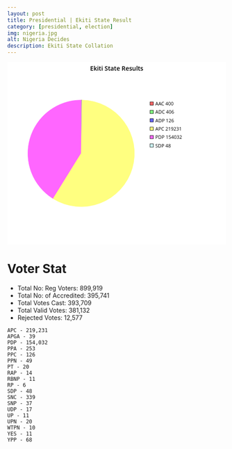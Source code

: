 ```yaml
---
layout: post
title: Presidential | Ekiti State Result
category: [presidential, election]
img: nigeria.jpg
alt: Nigeria Decides
description: Ekiti State Collation
---
```




<svg viewBox='0 0 600 500' xmlns='http://www.w3.org/2000/svg' xmlns:xlink='http://www.w3.org/1999/xlink' xml:space='preserve'><g font-family='Open Sans' font-size='11px' fill='none' fill-rule='evenodd' stroke-linecap='square'><rect id='b20586' x='0' y='0' width='600' height='500'/><use xlink:href='#b20586' fill='#FFFFFF'/><path id='b20587' stroke-linecap='butt' d='M202.382,104.5 A146,146 0 0 1 202.5,104.5 L202.5,250.5 L202.382,104.5 Z'/><use xlink:href='#b20587' fill='#CCFFFF' stroke='#CCFFFF'/><path id='b20588' stroke-linecap='butt' d='M202.5,104.5 A146,146 0 0 1 203.48,104.503 L202.5,250.5 L202.5,104.5 Z'/><use xlink:href='#b20588' fill='#FF6666' stroke='#FF6666'/><path id='b20589' stroke-linecap='butt' d='M203.48,104.503 A146,146 0 0 1 204.476,104.513 L202.5,250.5 L203.48,104.503 Z'/><use xlink:href='#b20589' fill='#80FF80' stroke='#80FF80'/><path id='b20590' stroke-linecap='butt' d='M204.476,104.513 A146,146 0 0 1 204.784,104.518 L202.5,250.5 L204.476,104.513 Z'/><use xlink:href='#b20590' fill='#6666FF' stroke='#6666FF'/><path id='b20591' stroke-linecap='butt' d='M125.599,374.606 A146,146 0 0 1 202.382,104.5 L202.5,250.5 L125.599,374.606 Z'/><use xlink:href='#b20591' fill='#FF66FF' stroke='#FF66FF'/><path id='b20592' stroke-linecap='butt' d='M204.784,104.518 A146,146 0 1 1 125.599,374.606 L202.5,250.5 L204.784,104.518 Z'/><use xlink:href='#b20592' fill='#FFFF80' stroke='#FFFF80'/><rect id='b20593' x='391.5' y='109.5' width='9' height='9'/><use xlink:href='#b20593' fill='#FF6666' stroke='#000000'/><text id='b20594' style="font-family:'Open Sans';font-size:13px;" x='406' y='119'>AAC 400</text><use xlink:href='#b20594' fill='#000000'/><rect id='b20595' x='391.5' y='132.5' width='9' height='9'/><use xlink:href='#b20595' fill='#80FF80' stroke='#000000'/><text id='b20596' style="font-family:'Open Sans';font-size:13px;" x='406' y='142'>ADC 406</text><use xlink:href='#b20596' fill='#000000'/><rect id='b20597' x='391.5' y='155.5' width='9' height='9'/><use xlink:href='#b20597' fill='#6666FF' stroke='#000000'/><text id='b20598' style="font-family:'Open Sans';font-size:13px;" x='406' y='165'>ADP 126</text><use xlink:href='#b20598' fill='#000000'/><rect id='b20599' x='391.5' y='178.5' width='9' height='9'/><use xlink:href='#b20599' fill='#FFFF80' stroke='#000000'/><text id='b20600' style="font-family:'Open Sans';font-size:13px;" x='406' y='188'>APC 219231</text><use xlink:href='#b20600' fill='#000000'/><rect id='b20601' x='391.5' y='201.5' width='9' height='9'/><use xlink:href='#b20601' fill='#FF66FF' stroke='#000000'/><text id='b20602' style="font-family:'Open Sans';font-size:13px;" x='406' y='211'>PDP 154032</text><use xlink:href='#b20602' fill='#000000'/><rect id='b20603' x='391.5' y='224.5' width='9' height='9'/><use xlink:href='#b20603' fill='#CCFFFF' stroke='#000000'/><text id='b20604' style="font-family:'Open Sans';font-size:13px;" x='406' y='234'>SDP 48</text><use xlink:href='#b20604' fill='#000000'/><text id='b20605' style="font-family:'Open Sans Semibold';font-size:17px;" x='227' y='24'>Ekiti State Results</text><use xlink:href='#b20605' fill='#000000'/></g></svg>



# Voter Stat

- Total No: Reg Voters: 899,919 
- Total No: of Accredited: 395,741 
- Total Votes Cast: 393,709 
- Total Valid Votes: 381,132 
- Rejected Votes: 12,577 

```
APC - 219,231 
APGA - 39 
PDP - 154,032 
PPA - 253 
PPC - 126 
PPN - 49 
PT - 20 
RAP - 14 
RBNP - 11 
RP - 6 
SDP - 48 
SNC - 339 
SNP - 37 
UDP - 17 
UP - 11 
UPN - 20 
WTPN - 10 
YES - 11 
YPP - 68 
```